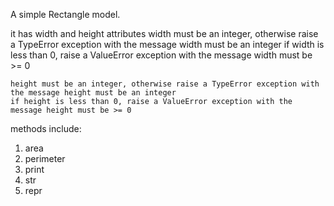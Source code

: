 A simple Rectangle model.

it has width and height attributes
	width must be an integer, otherwise raise a TypeError exception with the message width must be an integer
	if width is less than 0, raise a ValueError exception with the message width must be >= 0

	height must be an integer, otherwise raise a TypeError exception with the message height must be an integer
	if height is less than 0, raise a ValueError exception with the message height must be >= 0

methods include:
1. area
2. perimeter
3. print
4. str
5. repr
